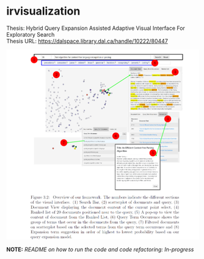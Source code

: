 # irvisualization

Thesis: Hybrid Query Expansion Assisted Adaptive Visual Interface For Exploratory Search<br/>
Thesis URL: https://dalspace.library.dal.ca/handle/10222/80447

![Alt text](https://github.com/manav-12/irvisualization/blob/main/viz_system.PNG?raw=true "Adaptive Visual Interface")


**NOTE:** _README on how to run the code and code refactoring: In-progress_


